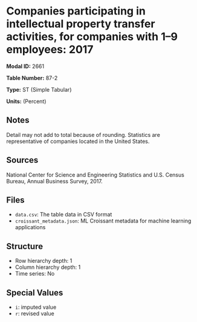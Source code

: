 # Companies participating in intellectual property transfer activities, for companies with 1&#8211;9 employees: 2017

**Modal ID:** 2661

**Table Number:** 87-2

**Type:** ST (Simple Tabular)

**Units:** (Percent)

## Notes

Detail may not add to total because of rounding. Statistics are representative of companies located in the United States.

## Sources

National Center for Science and Engineering Statistics and U.S. Census Bureau, Annual Business Survey, 2017.

## Files

- `data.csv`: The table data in CSV format
- `croissant_metadata.json`: ML Croissant metadata for machine learning applications

## Structure

- Row hierarchy depth: 1
- Column hierarchy depth: 1
- Time series: No

## Special Values

- `i`: imputed value
- `r`: revised value

